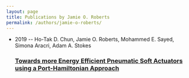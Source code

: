 ```yaml
---
layout: page
title: Publications by Jamie O. Roberts
permalink: /authors/jamie-o-roberts/
---
```


<ul class="post-list">
<li><span class='post-meta'>2019 -- Ho-Tak D. Chun, Jamie O. Roberts, Mohammed E. Sayed, Simona Aracri, Adam A. Stokes</span><h3><a class='post-link' href='../../towards-more-energy-efficient-pneumatic-soft-actuators-using-a-port-hamiltonian-approach'>Towards more Energy Efficient Pneumatic Soft Actuators using a Port-Hamiltonian Approach</a></h3></li>

</ul>
